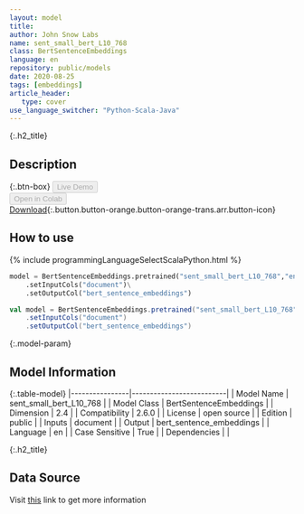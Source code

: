 ```yaml
---
layout: model
title: 
author: John Snow Labs
name: sent_small_bert_L10_768
class: BertSentenceEmbeddings
language: en
repository: public/models
date: 2020-08-25
tags: [embeddings]
article_header:
   type: cover
use_language_switcher: "Python-Scala-Java"
---
```


{:.h2_title}
## Description 




{:.btn-box}
<button class="button button-orange" disabled>Live Demo</button><br/><button class="button button-orange" disabled>Open in Colab</button><br/>[Download](https://s3.amazonaws.com/auxdata.johnsnowlabs.com/public/models/sent_small_bert_L10_768_en_2.6.0_2.4_1598351479319.zip){:.button.button-orange.button-orange-trans.arr.button-icon}<br/>

## How to use 
<div class="tabs-box" markdown="1">

{% include programmingLanguageSelectScalaPython.html %}

```python
model = BertSentenceEmbeddings.pretrained("sent_small_bert_L10_768","en","public/models")\
	.setInputCols("document")\
	.setOutputCol("bert_sentence_embeddings")
```

```scala
val model = BertSentenceEmbeddings.pretrained("sent_small_bert_L10_768","en","public/models")
	.setInputCols("document")
	.setOutputCol("bert_sentence_embeddings")
```
</div>



{:.model-param}
## Model Information
{:.table-model}
|----------------|--------------------------|
| Model Name     | sent_small_bert_L10_768  |
| Model Class    | BertSentenceEmbeddings   |
| Dimension      | 2.4                      |
| Compatibility  | 2.6.0                    |
| License        | open source              |
| Edition        | public                   |
| Inputs         | document                 |
| Output         | bert_sentence_embeddings |
| Language       | en                       |
| Case Sensitive | True                     |
| Dependencies   |                          |




{:.h2_title}
## Data Source
  
Visit [this](https://github.com/JohnSnowLabs/spark-nlp/blob/master/src/main/scala/com/johnsnowlabs/nlp/embeddings/BertSentenceEmbeddings.scala) link to get more information


